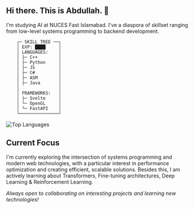 ## Hi there. This is Abdullah. 👋

I'm studying AI at NUCES Fast Islamabad. I've a diaspora of skillset ranging from low-level systems programming to backend development.

```
    ┌─ SKILL TREE ──┐
    │ EXP: ████     │
    │ LANGUAGES:    │
    │ ├─ C++        │
    │ ├─ Python     │
    │ ├─ JS         │
    │ ├─ C#         │
    │ ├─ ASM        │
    │ ├─ Java       │
    │               │
    │ FRAMEWORKS:   │
    │ ├─ Svelte     │
    │ └─ OpenGL     │
    │ └─ FastAPI    │
    └───────────────┘
```

![Top Languages](https://github-readme-stats.vercel.app/api/top-langs/?username=ammonia2&layout=compact&theme=dark)

## Current Focus

I'm currently exploring the intersection of systems programming and modern web technologies, with a particular interest in performance optimization and creating efficient, scalable solutions.
Besides this, I am actively learning about Transformers, Fine-tuning architectures, Deep Learning & Reinforcement Learning.


*Always open to collaborating on interesting projects and learning new technologies!*
